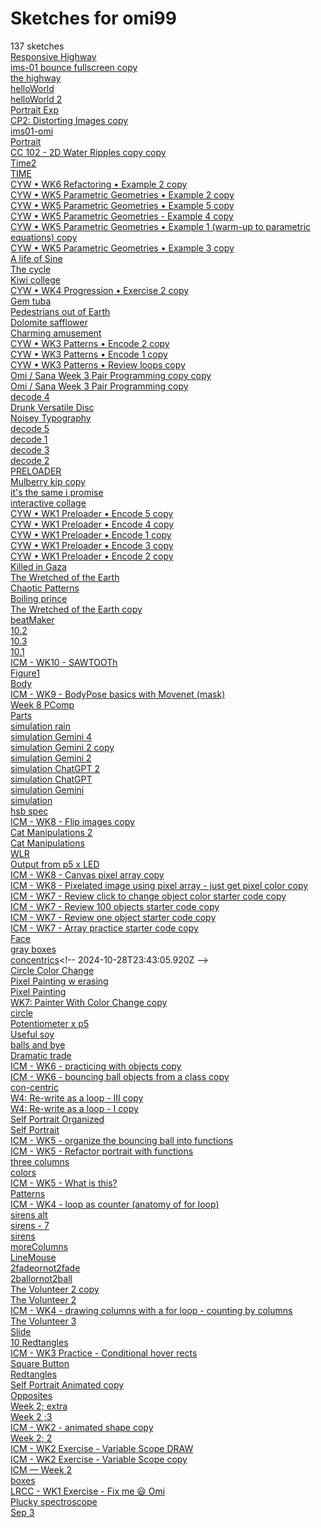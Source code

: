 # Sketches for omi99
137 sketches  
[Responsive Highway](https://editor.p5js.org/omi99/sketches/8hTgy4Iu2)<!-- 2025-04-04T13:57:49.637Z -->  
[ims-01 bounce fullscreen copy](https://editor.p5js.org/omi99/sketches/rJU4alwsJ)<!-- 2025-04-03T23:53:38.426Z -->  
[the highway](https://editor.p5js.org/omi99/sketches/ou7d_FZKZ)<!-- 2025-04-03T23:47:41.133Z -->  
[helloWorld](https://editor.p5js.org/omi99/sketches/rafPm5zcI)<!-- 2025-03-31T03:32:22.291Z -->  
[helloWorld 2](https://editor.p5js.org/omi99/sketches/_czmZi6jr)<!-- 2025-03-31T02:48:42.871Z -->  
[Portrait Exp](https://editor.p5js.org/omi99/sketches/mHMXjWGxF)<!-- 2025-03-22T07:41:41.331Z -->  
[CP2: Distorting Images copy](https://editor.p5js.org/omi99/sketches/TnYQZuyd_r)<!-- 2025-03-21T14:42:23.860Z -->  
[ims01-omi](https://editor.p5js.org/omi99/sketches/dkNqmOWwE)<!-- 2025-03-21T13:46:27.068Z -->  
[Portrait](https://editor.p5js.org/omi99/sketches/tPrvGvI-8)<!-- 2025-03-17T01:06:04.671Z -->  
[CC 102 - 2D Water Ripples copy copy](https://editor.p5js.org/omi99/sketches/Qej74QGZV)<!-- 2025-03-14T14:55:44.651Z -->  
[Time2](https://editor.p5js.org/omi99/sketches/OOxEXNkjm)<!-- 2025-03-10T00:07:38.210Z -->  
[TIME](https://editor.p5js.org/omi99/sketches/a6uX2x0C9)<!-- 2025-03-09T23:38:54.568Z -->  
[CYW • WK6 Refactoring • Example 2 copy](https://editor.p5js.org/omi99/sketches/tw8BVa0-0)<!-- 2025-03-03T16:01:51.534Z -->  
[CYW • WK5 Parametric Geometries • Example 2 copy](https://editor.p5js.org/omi99/sketches/9bjF0Oic4)<!-- 2025-03-03T00:20:44.154Z -->  
[CYW • WK5 Parametric Geometries • Example 5 copy](https://editor.p5js.org/omi99/sketches/7EtVXprkq)<!-- 2025-03-02T22:58:59.189Z -->  
[CYW • WK5 Parametric Geometries - Example 4 copy](https://editor.p5js.org/omi99/sketches/1FFNORsfz)<!-- 2025-03-02T22:50:18.208Z -->  
[CYW • WK5 Parametric Geometries • Example 1 (warm-up to parametric equations) copy](https://editor.p5js.org/omi99/sketches/ktldKae_p)<!-- 2025-03-02T22:28:19.571Z -->  
[CYW • WK5 Parametric Geometries • Example 3 copy](https://editor.p5js.org/omi99/sketches/kL477FGju)<!-- 2025-03-02T22:28:06.717Z -->  
[A life of Sine](https://editor.p5js.org/omi99/sketches/ECwRWXTSC)<!-- 2025-02-24T15:11:51.127Z -->  
[The cycle](https://editor.p5js.org/omi99/sketches/RF8rdo-Kj)<!-- 2025-02-24T03:34:42.945Z -->  
[Kiwi college](https://editor.p5js.org/omi99/sketches/_fclrdD1I)<!-- 2025-02-24T01:59:38.824Z -->  
[CYW • WK4 Progression • Exercise 2 copy](https://editor.p5js.org/omi99/sketches/LFSzWUALc)<!-- 2025-02-24T01:48:03.124Z -->  
[Gem tuba](https://editor.p5js.org/omi99/sketches/fn36LLIGk)<!-- 2025-02-24T01:33:38.804Z -->  
[Pedestrians out of Earth](https://editor.p5js.org/omi99/sketches/b4ev6Eoy6)<!-- 2025-02-21T19:17:04.585Z -->  
[Dolomite safflower](https://editor.p5js.org/omi99/sketches/oVygOG6vo)<!-- 2025-02-18T05:43:18.736Z -->  
[Charming amusement](https://editor.p5js.org/omi99/sketches/slk4Ft2Wn)<!-- 2025-02-18T05:37:28.317Z -->  
[CYW • WK3 Patterns • Encode 2 copy](https://editor.p5js.org/omi99/sketches/6Kb0D3tAE)<!-- 2025-02-18T04:35:54.124Z -->  
[CYW • WK3 Patterns • Encode 1 copy](https://editor.p5js.org/omi99/sketches/P5LoQwzMj)<!-- 2025-02-18T04:18:55.634Z -->  
[CYW • WK3 Patterns • Review loops copy](https://editor.p5js.org/omi99/sketches/8-jOtm-r0)<!-- 2025-02-18T04:03:42.363Z -->  
[Omi / Sana Week 3 Pair Programming copy copy](https://editor.p5js.org/omi99/sketches/mAvXnKiBf)<!-- 2025-02-10T16:37:51.456Z -->  
[Omi / Sana Week 3 Pair Programming copy](https://editor.p5js.org/omi99/sketches/ae2YlosR6)<!-- 2025-02-10T16:04:21.061Z -->  
[decode 4](https://editor.p5js.org/omi99/sketches/pma_yybUx)<!-- 2025-02-10T14:44:32.321Z -->  
[Drunk Versatile Disc](https://editor.p5js.org/omi99/sketches/r947LDbbR)<!-- 2025-02-10T00:23:38.582Z -->  
[Noisey Typography](https://editor.p5js.org/omi99/sketches/wdqVDr177)<!-- 2025-02-09T23:00:27.903Z -->  
[decode 5](https://editor.p5js.org/omi99/sketches/Y_M1tINRl)<!-- 2025-02-09T22:33:15.375Z -->  
[decode 1](https://editor.p5js.org/omi99/sketches/6mNr964zA)<!-- 2025-02-09T21:57:37.613Z -->  
[decode 3](https://editor.p5js.org/omi99/sketches/QX_laX8YY)<!-- 2025-02-09T21:35:43.706Z -->  
[decode 2](https://editor.p5js.org/omi99/sketches/_uLn57-zO)<!-- 2025-02-09T20:34:28.990Z -->  
[PRELOADER](https://editor.p5js.org/omi99/sketches/j9-Yz__1U)<!-- 2025-02-03T16:58:18.246Z -->  
[Mulberry kip copy](https://editor.p5js.org/omi99/sketches/Hn_c-pBxp)<!-- 2025-02-03T15:22:41.820Z -->  
[it's the same i promise](https://editor.p5js.org/omi99/sketches/W4il2JnaG)<!-- 2025-02-03T15:17:22.306Z -->  
[interactive collage](https://editor.p5js.org/omi99/sketches/8ZDpzoZMq)<!-- 2025-02-02T22:14:18.419Z -->  
[CYW • WK1 Preloader • Encode 5 copy](https://editor.p5js.org/omi99/sketches/dXhNmX8ye)<!-- 2025-02-02T21:57:51.262Z -->  
[CYW • WK1 Preloader • Encode 4 copy](https://editor.p5js.org/omi99/sketches/FA0Uh7dN6)<!-- 2025-02-02T21:43:56.732Z -->  
[CYW • WK1 Preloader • Encode 1 copy](https://editor.p5js.org/omi99/sketches/VEox0djNl)<!-- 2025-02-02T21:35:25.990Z -->  
[CYW • WK1 Preloader • Encode 3 copy](https://editor.p5js.org/omi99/sketches/Mcwaoyc5w)<!-- 2025-02-02T21:30:40.943Z -->  
[CYW • WK1 Preloader • Encode 2 copy](https://editor.p5js.org/omi99/sketches/8uCMZMiMx)<!-- 2025-02-02T21:13:24.551Z -->  
[Killed in Gaza](https://editor.p5js.org/omi99/sketches/Q-ZqA6VJY)<!-- 2024-12-14T00:50:48.513Z -->  
[The Wretched of the Earth](https://editor.p5js.org/omi99/sketches/3M6QzUH8B)<!-- 2024-12-10T02:18:32.018Z -->  
[Chaotic Patterns](https://editor.p5js.org/omi99/sketches/wUqwOGKd5)<!-- 2024-12-10T01:19:15.882Z -->  
[Boiling prince](https://editor.p5js.org/omi99/sketches/YXkUQTXJN)<!-- 2024-12-05T21:57:15.036Z -->  
[The Wretched of the Earth copy](https://editor.p5js.org/omi99/sketches/yFxEmMALR)<!-- 2024-11-30T18:22:34.826Z -->  
[beatMaker](https://editor.p5js.org/omi99/sketches/FkgN_z53R)<!-- 2024-11-24T19:49:52.471Z -->  
[10.2](https://editor.p5js.org/omi99/sketches/Dd4MxknJH)<!-- 2024-11-20T05:41:46.282Z -->  
[10.3](https://editor.p5js.org/omi99/sketches/TD5Y0QD54)<!-- 2024-11-18T01:36:26.979Z -->  
[10.1](https://editor.p5js.org/omi99/sketches/N3tL9l8Xt)<!-- 2024-11-18T00:44:39.705Z -->  
[ICM - WK10 - SAWTOOTh](https://editor.p5js.org/omi99/sketches/snDE6kWpv)<!-- 2024-11-12T22:38:50.676Z -->  
[Figure1](https://editor.p5js.org/omi99/sketches/D3Tk_6wK3)<!-- 2024-11-11T20:49:43.164Z -->  
[Body](https://editor.p5js.org/omi99/sketches/rHoP-9WRK)<!-- 2024-11-09T19:43:58.870Z -->  
[ICM - WK9 - BodyPose basics with Movenet (mask)](https://editor.p5js.org/omi99/sketches/-sNzYr4pj)<!-- 2024-11-09T19:24:20.408Z -->  
[Week 8 PComp](https://editor.p5js.org/omi99/sketches/Xs9G-dP2M)<!-- 2024-11-04T21:14:48.621Z -->  
[Parts](https://editor.p5js.org/omi99/sketches/goECzoEGe)<!-- 2024-11-04T01:42:21.279Z -->  
[simulation rain](https://editor.p5js.org/omi99/sketches/FpD8646Nt)<!-- 2024-11-03T20:58:40.435Z -->  
[simulation Gemini 4](https://editor.p5js.org/omi99/sketches/t456Zcr1E)<!-- 2024-11-02T23:35:47.023Z -->  
[simulation Gemini 2 copy](https://editor.p5js.org/omi99/sketches/Baqlq3ict)<!-- 2024-11-02T23:07:22.501Z -->  
[simulation Gemini 2](https://editor.p5js.org/omi99/sketches/zQvkgcCUB)<!-- 2024-11-02T23:04:36.110Z -->  
[simulation ChatGPT 2](https://editor.p5js.org/omi99/sketches/veiVwkkXi)<!-- 2024-11-02T23:00:26.689Z -->  
[simulation ChatGPT](https://editor.p5js.org/omi99/sketches/a0DU4rcbE)<!-- 2024-11-02T22:58:47.120Z -->  
[simulation Gemini](https://editor.p5js.org/omi99/sketches/6QDnKL09O)<!-- 2024-11-02T22:54:36.850Z -->  
[simulation](https://editor.p5js.org/omi99/sketches/o9Ajy_fTB)<!-- 2024-11-02T22:27:09.947Z -->  
[hsb spec](https://editor.p5js.org/omi99/sketches/2iZvgF3xn)<!-- 2024-11-02T22:10:02.950Z -->  
[ICM - WK8 - Flip images copy](https://editor.p5js.org/omi99/sketches/TKnm9OExW)<!-- 2024-11-02T21:07:56.842Z -->  
[Cat Manipulations 2](https://editor.p5js.org/omi99/sketches/wKVIk457K)<!-- 2024-11-02T21:04:29.858Z -->  
[Cat Manipulations](https://editor.p5js.org/omi99/sketches/eyJjQ9u5p)<!-- 2024-11-02T20:51:09.143Z -->  
[WLR](https://editor.p5js.org/omi99/sketches/cbb5ffsFQ)<!-- 2024-11-02T20:28:20.118Z -->  
[Output from p5 x LED](https://editor.p5js.org/omi99/sketches/YBufNzPyA)<!-- 2024-10-29T21:14:45.562Z -->  
[ICM - WK8 - Canvas pixel array copy](https://editor.p5js.org/omi99/sketches/KH-UYWxdK)<!-- 2024-10-29T19:32:15.732Z -->  
[ICM - WK8 - Pixelated image using pixel array - just get pixel color copy](https://editor.p5js.org/omi99/sketches/fMZDh_FG0)<!-- 2024-10-29T19:32:10.028Z -->  
[ICM - WK7 - Review click to change object color starter code copy](https://editor.p5js.org/omi99/sketches/QARR0zAaF)<!-- 2024-10-29T03:21:14.912Z -->  
[ICM - WK7 - Review 100 objects starter code copy](https://editor.p5js.org/omi99/sketches/jOySn2TOu)<!-- 2024-10-29T03:15:42.496Z -->  
[ICM - WK7 - Review one object starter code copy](https://editor.p5js.org/omi99/sketches/uWThQ78Zq)<!-- 2024-10-29T03:11:04.581Z -->  
[ICM - WK7 - Array practice starter code copy](https://editor.p5js.org/omi99/sketches/08eYo4xLP)<!-- 2024-10-29T01:25:17.906Z -->  
[Face](https://editor.p5js.org/omi99/sketches/6gCTs4Rnf)<!-- 2024-10-29T00:23:54.426Z -->  
[gray boxes](https://editor.p5js.org/omi99/sketches/n3wG7ov5c)<!-- 2024-10-29T00:14:07.465Z -->  
[concentrics](https://editor.p5js.org/omi99/sketches/5OUFJHyo_)<!-- 2024-10-28T23:43:05.920Z -->  
[Circle Color Change](https://editor.p5js.org/omi99/sketches/nPWPnac5A)<!-- 2024-10-28T22:26:51.128Z -->  
[Pixel Painting w erasing](https://editor.p5js.org/omi99/sketches/BPNUihfdY)<!-- 2024-10-28T22:20:40.716Z -->  
[Pixel Painting](https://editor.p5js.org/omi99/sketches/Sqr_UGkbr)<!-- 2024-10-28T22:13:12.258Z -->  
[WK7: Painter With Color Change copy](https://editor.p5js.org/omi99/sketches/I_Sv-qYhD)<!-- 2024-10-28T22:10:11.611Z -->  
[circle](https://editor.p5js.org/omi99/sketches/9Ife9xRyL)<!-- 2024-10-28T22:03:43.355Z -->  
[Potentiometer x p5](https://editor.p5js.org/omi99/sketches/n5d4rZEgt)<!-- 2024-10-28T20:29:44.776Z -->  
[Useful soy](https://editor.p5js.org/omi99/sketches/514d4Oj01)<!-- 2024-10-15T00:37:49.608Z -->  
[balls and bye](https://editor.p5js.org/omi99/sketches/KBwqm314z)<!-- 2024-10-14T17:30:56.480Z -->  
[Dramatic trade](https://editor.p5js.org/omi99/sketches/N8DERHF40)<!-- 2024-10-14T15:11:58.810Z -->  
[ICM - WK6 - practicing with objects copy](https://editor.p5js.org/omi99/sketches/TjAi84BJd)<!-- 2024-10-14T14:43:34.527Z -->  
[ICM - WK6 - bouncing ball objects from a class copy](https://editor.p5js.org/omi99/sketches/5qMHgBd_t)<!-- 2024-10-09T00:52:15.573Z -->  
[con-centric](https://editor.p5js.org/omi99/sketches/zmESzsl2y)<!-- 2024-10-07T00:41:34.479Z -->  
[W4: Re-write as a loop - III copy](https://editor.p5js.org/omi99/sketches/vNhvWv8u1)<!-- 2024-10-04T18:35:32.098Z -->  
[W4: Re-write as a loop - I copy](https://editor.p5js.org/omi99/sketches/4RiSWFXK-)<!-- 2024-10-04T18:21:58.050Z -->  
[Self Portrait Organized](https://editor.p5js.org/omi99/sketches/Iba3tmnxp)<!-- 2024-10-03T19:18:50.599Z -->  
[Self Portrait](https://editor.p5js.org/omi99/sketches/JPhlekWPx)<!-- 2024-10-03T19:13:04.869Z -->  
[ICM - WK5 - organize the bouncing ball into functions](https://editor.p5js.org/omi99/sketches/_2ooWgaDg)<!-- 2024-10-03T19:09:37.722Z -->  
[ICM - WK5 - Refactor portrait with functions](https://editor.p5js.org/omi99/sketches/whm_WjoRe)<!-- 2024-10-03T18:56:04.085Z -->  
[three columns](https://editor.p5js.org/omi99/sketches/opBEfVgBZ)<!-- 2024-10-03T00:03:39.667Z -->  
[colors](https://editor.p5js.org/omi99/sketches/ZfKET2ngX)<!-- 2024-10-02T22:39:13.977Z -->  
[ICM - WK5 - What is this?](https://editor.p5js.org/omi99/sketches/_PfsQS2EM)<!-- 2024-10-01T20:21:10.442Z -->  
[Patterns](https://editor.p5js.org/omi99/sketches/N6ac3Ih4o)<!-- 2024-10-01T03:55:08.151Z -->  
[ICM - WK4 - loop as counter (anatomy of for loop)](https://editor.p5js.org/omi99/sketches/2i419es6o)<!-- 2024-09-29T20:31:49.485Z -->  
[sirens alt](https://editor.p5js.org/omi99/sketches/u53hF3T8N)<!-- 2024-09-28T03:31:26.922Z -->  
[sirens - 7](https://editor.p5js.org/omi99/sketches/XcN3RzjNV)<!-- 2024-09-28T03:23:35.706Z -->  
[sirens](https://editor.p5js.org/omi99/sketches/Pfq0-vmon)<!-- 2024-09-28T03:10:07.929Z -->  
[moreColumns](https://editor.p5js.org/omi99/sketches/qMKDR5M6C)<!-- 2024-09-28T03:03:20.421Z -->  
[LineMouse](https://editor.p5js.org/omi99/sketches/8P_a4OcGy)<!-- 2024-09-28T02:43:08.483Z -->  
[2fadeornot2fade](https://editor.p5js.org/omi99/sketches/KaMRuGrFo)<!-- 2024-09-28T01:42:07.507Z -->  
[2ballornot2ball](https://editor.p5js.org/omi99/sketches/c2BzDZPJu)<!-- 2024-09-28T01:32:36.555Z -->  
[The Volunteer 2 copy](https://editor.p5js.org/omi99/sketches/Jeu_hFhbR)<!-- 2024-09-25T22:31:43.891Z -->  
[The Volunteer 2](https://editor.p5js.org/omi99/sketches/VEYLy1Kfn)<!-- 2024-09-25T22:31:16.317Z -->  
[ICM - WK4 - drawing columns with a for loop - counting by columns](https://editor.p5js.org/omi99/sketches/2pOIeMQEOc)<!-- 2024-09-24T18:25:41.782Z -->  
[The Volunteer 3](https://editor.p5js.org/omi99/sketches/mdB8ctHEh)<!-- 2024-09-20T18:14:58.368Z -->  
[Slide](https://editor.p5js.org/omi99/sketches/hKuoZaNOT)<!-- 2024-09-19T20:47:43.259Z -->  
[10 Redtangles](https://editor.p5js.org/omi99/sketches/FllHYkIKA)<!-- 2024-09-19T17:00:05.405Z -->  
[ICM - WK3 Practice - Conditional hover rects](https://editor.p5js.org/omi99/sketches/fltMe9LcE)<!-- 2024-09-19T16:51:29.795Z -->  
[Square Button](https://editor.p5js.org/omi99/sketches/l1XlmEZpw)<!-- 2024-09-19T16:49:01.394Z -->  
[Redtangles](https://editor.p5js.org/omi99/sketches/hrhfsjJzA)<!-- 2024-09-17T18:04:29.848Z -->  
[Self Portrait Animated copy](https://editor.p5js.org/omi99/sketches/C3crCrheb)<!-- 2024-09-16T17:20:44.333Z -->  
[Opposites](https://editor.p5js.org/omi99/sketches/ok3MXUVFn)<!-- 2024-09-16T16:44:09.368Z -->  
[Week 2; extra](https://editor.p5js.org/omi99/sketches/e_1KNPodv)<!-- 2024-09-12T20:55:46.825Z -->  
[Week 2 ;3](https://editor.p5js.org/omi99/sketches/Nbw0vd4nX)<!-- 2024-09-12T17:35:38.994Z -->  
[ICM - WK2 - animated shape copy](https://editor.p5js.org/omi99/sketches/8xkfuEtOe5)<!-- 2024-09-12T17:09:52.167Z -->  
[Week 2; 2](https://editor.p5js.org/omi99/sketches/7SyQFc8Uu)<!-- 2024-09-12T16:50:24.335Z -->  
[ICM - WK2 Exercise - Variable Scope DRAW](https://editor.p5js.org/omi99/sketches/3K_9Ca986)<!-- 2024-09-12T16:42:43.959Z -->  
[ICM - WK2 Exercise - Variable Scope copy](https://editor.p5js.org/omi99/sketches/koyKkl5LW)<!-- 2024-09-12T16:41:38.687Z -->  
[ICM — Week 2](https://editor.p5js.org/omi99/sketches/9mrNEPVUI)<!-- 2024-09-10T16:59:26.994Z -->  
[boxes](https://editor.p5js.org/omi99/sketches/-0y6VPVH2)<!-- 2024-09-10T01:08:19.895Z -->  
[LRCC - WK1 Exercise - Fix me 😃 Omi](https://editor.p5js.org/omi99/sketches/p_q9GSNjQ)<!-- 2024-09-05T23:45:11.519Z -->  
[Plucky spectroscope](https://editor.p5js.org/omi99/sketches/-5Cy_QtzN)<!-- 2024-09-05T23:32:33.619Z -->  
[Sep 3](https://editor.p5js.org/omi99/sketches/AQ6Pym24J)<!-- 2024-09-05T21:11:35.627Z -->  